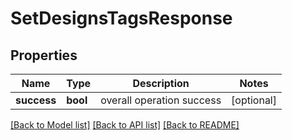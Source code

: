 # SetDesignsTagsResponse

## Properties
Name | Type | Description | Notes
------------ | ------------- | ------------- | -------------
**success** | **bool** | overall operation success | [optional] 

[[Back to Model list]](../README.md#documentation-for-models) [[Back to API list]](../README.md#documentation-for-api-endpoints) [[Back to README]](../README.md)


